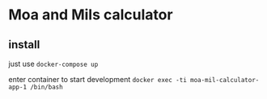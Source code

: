 # Moa and Mils calculator

## install

just use `docker-compose up`

enter container to start development `docker exec -ti moa-mil-calculator-app-1 /bin/bash`


